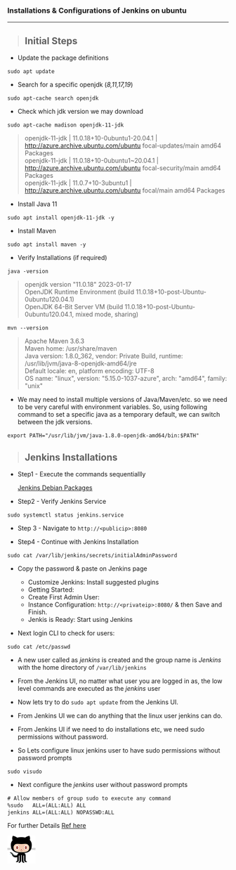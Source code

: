 ### Installations & Configurations of Jenkins on ubuntu 
-------------------------------------------------------

> Initial Steps
> -------------

- Update the package definitions
```
sudo apt update
```

- Search for a specific openjdk (_8,11,17,19_)
```
sudo apt-cache search openjdk
```

- Check which jdk version we may download
```
sudo apt-cache madison openjdk-11-jdk
```

> openjdk-11-jdk | 11.0.18+10-0ubuntu1-20.04.1 | http://azure.archive.ubuntu.com/ubuntu focal-updates/main amd64 Packages                                           
> openjdk-11-jdk | 11.0.18+10-0ubuntu1~20.04.1 | http://azure.archive.ubuntu.com/ubuntu focal-security/main amd64 Packages                                        
> openjdk-11-jdk | 11.0.7+10-3ubuntu1 | http://azure.archive.ubuntu.com/ubuntu focal/main amd64 Packages


- Install Java 11
```
sudo apt install openjdk-11-jdk -y
```

- Install Maven
```
sudo apt install maven -y
```

- Verify Installations (if required)
```
java -version
```
> openjdk version "11.0.18" 2023-01-17                                                                                                                    
> OpenJDK Runtime Environment (build 11.0.18+10-post-Ubuntu-0ubuntu120.04.1)                                                                        
> OpenJDK 64-Bit Server VM (build 11.0.18+10-post-Ubuntu-0ubuntu120.04.1, mixed mode, sharing)


```
mvn --version
```
> Apache Maven 3.6.3                                                                                                                      
> Maven home: /usr/share/maven                                                                                                
> Java version: 1.8.0_362, vendor: Private Build, runtime: /usr/lib/jvm/java-8-openjdk-amd64/jre                                                          
> Default locale: en, platform encoding: UTF-8                                                                                                            
> OS name: "linux", version: "5.15.0-1037-azure", arch: "amd64", family: "unix"

- We may need to install multiple versions of Java/Maven/etc. so we need to be very careful with environment variables.
  So, using following command to set a specific java as a temporary default, we can switch between the jdk versions.
```
export PATH="/usr/lib/jvm/java-1.8.0-openjdk-amd64/bin:$PATH"
```

> Jenkins Installations
>-----------------------

* Step1 - Execute the commands sequentiallly

  [Jenkins Debian Packages](https://pkg.jenkins.io/debian-stable/)
  

* Step2 - Verify Jenkins Service
```
sudo systemctl status jenkins.service
```

* Step 3 - Navigate to `http://<publicip>:8080`

* Step4 - Continue with Jenkins Installation
```
sudo cat /var/lib/jenkins/secrets/initialAdminPassword
```
* Copy the password & paste on Jenkins page
  -  Customize Jenkins: Install suggested plugins
  -  Getting Started:
  -  Create First Admin User:
  -  Instance Configuration: `http://<privateip>:8080/` & then Save and Finish.
  -  Jenkis is Ready: Start using Jenkins
 
* Next login CLI to check for users:
```
sudo cat /etc/passwd
```
* A new user called as *jenkins* is created and the group name is *Jenkins* with the home directory of `/var/lib/jenkins`

* From the Jenkins UI, no matter what user you are logged in as, the low level commands are executed as the *jenkins* user
* Now lets try to do `sudo apt update` from the Jenkins UI.

* From Jenkins UI we can do anything that the linux user jenkins can do.
* From Jenkins UI if we need to do installations etc, we need sudo permissions without password.
* So Lets configure linux jenkins user to have sudo permissions without password prompts
```
sudo visudo
```
* Next configure the *jenkins* user without password prompts
```
# Allow members of group sudo to execute any command
%sudo   ALL=(ALL:ALL) ALL
jenkins ALL=(ALL:ALL) NOPASSWD:ALL
```

For further Details [Ref here](https://directdevops.blog/2022/05/02/devops-classroomnotes-02-may-2022/)

![Alt text](octocat.png)
